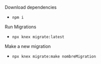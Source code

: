 Download dependencies

-   `npm i`

Run Migrations

-   `npx knex migrate:latest`

Make a new migration

-   `npx knex migrate:make nombreMigration`
